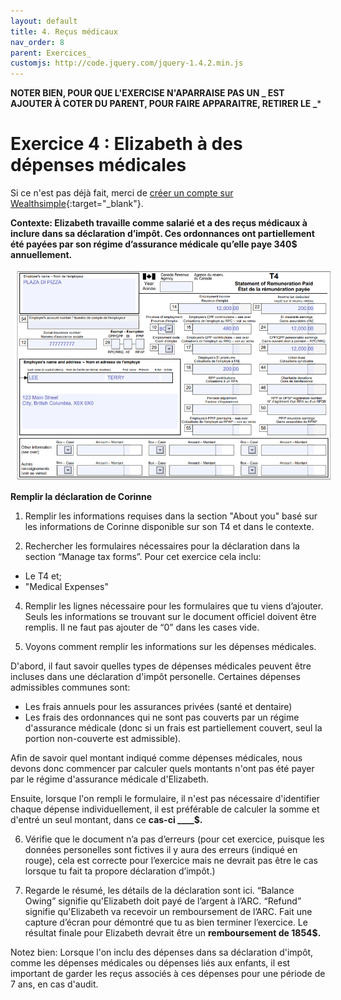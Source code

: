 ```yaml
---
layout: default
title: 4. Reçus médicaux
nav_order: 8
parent: Exercices_
customjs: http://code.jquery.com/jquery-1.4.2.min.js
---
```

****NOTER BIEN, POUR QUE L'EXERCISE N'APARRAISE PAS UN _ EST AJOUTER À COTER DU PARENT, POUR FAIRE APPARAITRE, RETIRER LE _*****

# Exercice 4 : Elizabeth à des dépenses médicales

Si ce n'est pas déjà fait, merci de [créer un compte sur Wealthsimple](https://my.wealthsimple.com/app/public/signup/){:target="_blank"}.

**Contexte: Elizabeth travaille comme salarié et a des reçus médicaux à inclure dans sa déclaration d’impôt. Ces ordonnances ont partiellement été payées par son régime d’assurance médicale qu’elle paye 340$ annuellement.**

<img src="my_folder/T4.pizza.PNG" alt="T4 pour Terry de Plaza Di Pizza" style=";width:520px;margin-left:10px;">

**Remplir la déclaration de Corinne**

1.  Remplir les informations requises dans la section "About you" basé sur les informations de Corinne disponible sur son T4 et dans le contexte.
   
2.  Rechercher les formulaires nécessaires pour la déclaration dans la section “Manage tax forms”.
Pour cet exercice cela inclu:
-  Le T4 et;
-  "Medical Expenses"

4. Remplir les lignes nécessaire pour les formulaires que tu viens d’ajouter. Seuls les informations se trouvant sur le document officiel doivent être remplis. Il ne faut pas ajouter de “0” dans les cases vide.
   
5. Voyons comment remplir les informations sur les dépenses médicales.

D'abord, il faut savoir quelles types de dépenses médicales peuvent être incluses dans une déclaration d'impôt personelle. Certaines dépenses admissibles communes sont:
- Les frais annuels pour les assurances privées (santé et dentaire)
- Les frais des ordonnances qui ne sont pas couverts par un régime d'assurance médicale (donc si un frais est partiellement couvert, seul la portion non-couverte est admissible).

Afin de savoir quel montant indiqué comme dépenses médicales, nous devons donc commencer par calculer quels montants n'ont pas été payer par le régime d'assurance médicale d'Elizabeth.

Ensuite, lorsque l'on rempli le formulaire, il n'est pas nécessaire d'identifier chaque dépense individuellement, il est préférable de calculer la somme et d'entré un seul montant, dans ce **cas-ci ____$.**

6. Vérifie que le document n’a pas d’erreurs (pour cet exercice, puisque les données personelles sont fictives il y aura des erreurs (indiqué en rouge), cela est correcte pour l’exercice mais ne devrait pas être le cas lorsque tu fait ta propore déclaration d’impôt.)

7. Regarde le résumé, les détails de la déclaration sont ici.
“Balance Owing” signifie qu'Elizabeth doit payé de l’argent à l’ARC.
“Refund” signifie qu'Elizabeth va recevoir un remboursement de l’ARC.
Fait une capture d’écran pour démontré que tu as bien terminer l’exercice. Le résultat finale pour Elizabeth devrait être un **remboursement de 1854$.**

Notez bien: Lorsque l'on inclu des dépenses dans sa déclaration d'impôt, comme les dépenses médicales ou dépenses liés aux enfants, il est important de garder les reçus associés à ces dépenses pour une période de 7 ans, en cas d'audit. 
